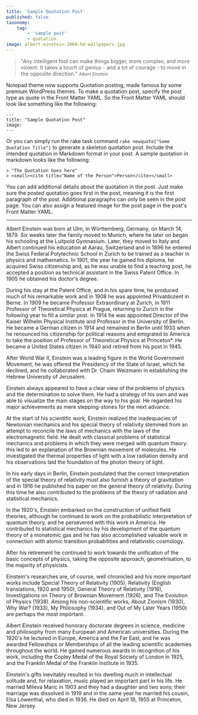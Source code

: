 ```yaml
---
title: 'Sample Quotation Post'
published: false
taxonomy:
    tag:
        - 'sample post'
        - quotation
image: albert-einstein-2068-hd-wallpapers.jpg
---
```


>&quot;Any intelligent fool can make things bigger, more complex, and more violent. It takes a touch of genius - and a lot of courage - to move in the opposite direction.&quot;
><small><cite title="Albert Einstein">Albert Einstein</cite></small>

Notepad theme now supports Quotation posting, made famous by some premium WordPress themes. To make a quotation post, specify the post type as quote in the Front Matter YAML. So the Front Matter YAML should look like something like the following:

    ---
    title: "Sample Quotation Post"
    image: 
    ---

Or you can simply run the rake task command `rake newquote["Some Quotation Title"]` to generate a skeleton quotation post. Include the intended quotation in Markdown format in your post. A sample quotation in markdown looks like the following:

    > "The Quotation Goes here"
    > <small><cite title="Name of the Person">Person</cite></small>

You can add additional details about the quotation in the post. Just make sure the posted quotation goes first in the post, meaning it is the first paragraph of the post. Additional paragraphs can only be seen in the post page. You can also assign a featured image for the post page in the post's Front Matter YAML.


----------


Albert Einstein was born at Ulm, in Württemberg, Germany, on March 14, 1879. Six weeks later the family moved to Munich, where he later on began his schooling at the Luitpold Gymnasium. Later, they moved to Italy and Albert continued his education at Aarau, Switzerland and in 1896 he entered the Swiss Federal Polytechnic School in Zurich to be trained as a teacher in physics and mathematics. In 1901, the year he gained his diploma, he acquired Swiss citizenship and, as he was unable to find a teaching post, he accepted a position as technical assistant in the Swiss Patent Office. In 1905 he obtained his doctor's degree.

During his stay at the Patent Office, and in his spare time, he produced much of his remarkable work and in 1908 he was appointed Privatdozent in Berne. In 1909 he became Professor Extraordinary at Zurich, in 1911 Professor of Theoretical Physics at Prague, returning to Zurich in the following year to fill a similar post. In 1914 he was appointed Director of the Kaiser Wilhelm Physical Institute and Professor in the University of Berlin. He became a German citizen in 1914 and remained in Berlin until 1933 when he renounced his citizenship for political reasons and emigrated to America to take the position of Professor of Theoretical Physics at Princeton*. He became a United States citizen in 1940 and retired from his post in 1945.

After World War II, Einstein was a leading figure in the World Government Movement, he was offered the Presidency of the State of Israel, which he declined, and he collaborated with Dr. Chaim Weizmann in establishing the Hebrew University of Jerusalem.

Einstein always appeared to have a clear view of the problems of physics and the determination to solve them. He had a strategy of his own and was able to visualize the main stages on the way to his goal. He regarded his major achievements as mere stepping-stones for the next advance.

At the start of his scientific work, Einstein realized the inadequacies of Newtonian mechanics and his special theory of relativity stemmed from an attempt to reconcile the laws of mechanics with the laws of the electromagnetic field. He dealt with classical problems of statistical mechanics and problems in which they were merged with quantum theory: this led to an explanation of the Brownian movement of molecules. He investigated the thermal properties of light with a low radiation density and his observations laid the foundation of the photon theory of light.

In his early days in Berlin, Einstein postulated that the correct interpretation of the special theory of relativity must also furnish a theory of gravitation and in 1916 he published his paper on the general theory of relativity. During this time he also contributed to the problems of the theory of radiation and statistical mechanics.

In the 1920's, Einstein embarked on the construction of unified field theories, although he continued to work on the probabilistic interpretation of quantum theory, and he persevered with this work in America. He contributed to statistical mechanics by his development of the quantum theory of a monatomic gas and he has also accomplished valuable work in connection with atomic transition probabilities and relativistic cosmology.

After his retirement he continued to work towards the unification of the basic concepts of physics, taking the opposite approach, geometrisation, to the majority of physicists.

Einstein's researches are, of course, well chronicled and his more important works include Special Theory of Relativity (1905), Relativity (English translations, 1920 and 1950), General Theory of Relativity (1916), Investigations on Theory of Brownian Movement (1926), and The Evolution of Physics (1938). Among his non-scientific works, About Zionism (1930), Why War? (1933), My Philosophy (1934), and Out of My Later Years (1950) are perhaps the most important.

Albert Einstein received honorary doctorate degrees in science, medicine and philosophy from many European and American universities. During the 1920's he lectured in Europe, America and the Far East, and he was awarded Fellowships or Memberships of all the leading scientific academies throughout the world. He gained numerous awards in recognition of his work, including the Copley Medal of the Royal Society of London in 1925, and the Franklin Medal of the Franklin Institute in 1935.

Einstein's gifts inevitably resulted in his dwelling much in intellectual solitude and, for relaxation, music played an important part in his life. He married Mileva Maric in 1903 and they had a daughter and two sons; their marriage was dissolved in 1919 and in the same year he married his cousin, Elsa Löwenthal, who died in 1936. He died on April 18, 1955 at Princeton, New Jersey.